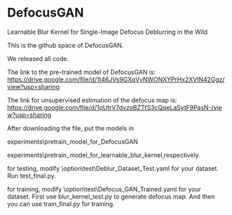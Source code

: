 # DefocusGAN
Learnable Blur Kernel for Single-Image Defocus Deblurring in the Wild

This is the github space of DefocusGAN.

We released all code.

The link to the pre-trained model of DefocusGAN is: https://drive.google.com/file/d/1t46JVs9GXqVyNWONXYPrHx2XVIN42Ggz/view?usp=sharing

The link for unsupervised estimation of the defocus map is: https://drive.google.com/file/d/1qUtrV7dvzoBZTfS3cQqeLaSytF9PasN-/view?usp=sharing

After downloading the file, put the models in 

experiments\pretrain_model_for_DefocusGAN

experiments\pretrain_model_for_learnable_blur_kernel,respectively.

for testing, modify \option\test\Deblur_Dataset_Test.yaml for your dataset. 
Run test_final.py.

for training, modify \option\test\Defocus_GAN_Trained.yaml for your dataset.
First use blur_kernel_test.py to generate defocus map.
And then you can use train_final.py for training.
